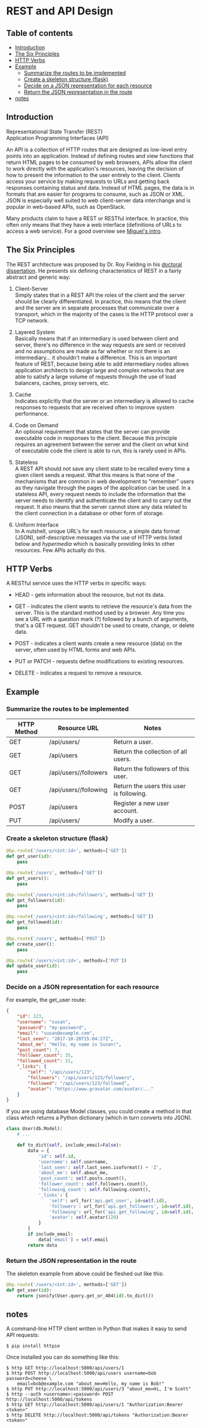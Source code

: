 # REST and API Design

## Table of contents

<!-- toc -->

- [Introduction](#introduction)
- [The Six Principles](#the-six-principles)
- [HTTP Verbs](#http-verbs)
- [Example](#example)
  * [Summarize the routes to be implemented](#summarize-the-routes-to-be-implemented)
  * [Create a skeleton structure (flask)](#create-a-skeleton-structure-flask)
  * [Decide on a JSON representation for each resource](#decide-on-a-json-representation-for-each-resource)
  * [Return the JSON representation in the route](#return-the-json-representation-in-the-route)
- [notes](#notes)

<!-- tocstop -->

## Introduction

Representational State Transfer (REST)  
Application Programming Interfaces (API)  

An API is a collection of HTTP routes that are designed as low-level entry points into an application. Instead of defining routes and view functions that return HTML pages to be consumed by web browsers, APIs allow the client to work directly with the application's resources, leaving the decision of how to present the information to the user entirely to the client. Clients access your service by making requests to URLs and getting back responses containing status and data. Instead of HTML pages, the data is in formats that are easier for programs to consume, such as JSON or XML. JSON is especially well suited to web client-server data interchange and is popular in web-based APIs, such as OpenStack.

Many products claim to have a REST or RESTful interface. In practice, this often only means that they have a web interface (definitions of URLs to access a web service). For a good overview see [Miguel's intro](https://blog.miguelgrinberg.com/post/the-flask-mega-tutorial-part-xxiii-application-programming-interfaces-apis).

## The Six Principles

The REST architecture was proposed by Dr. Roy Fielding in his [doctoral dissertation](http://www.ics.uci.edu/~fielding/pubs/dissertation/rest_arch_style.htm). He presents six defining characteristics of REST in a fairly abstract and generic way:

1. Client-Server  
   Simply states that in a REST API the roles of the client and the server should be clearly differentiated. In practice, this means that the client and the server are in separate processes that communicate over a transport, which in the majority of the cases is the HTTP protocol over a TCP network.

1. Layered System  
   Basically means that if an intermediary is used between client and server, there's no difference in the way requests are sent or received and no assumptions are made as far whether or not there is an intermediary... it shouldn't make a difference. This is an important feature of REST, because being able to add intermediary nodes allows application architects to design large and complex networks that are able to satisfy a large volume of requests through the use of load balancers, caches, proxy servers, etc.

1. Cache  
   Indicates explicitly that the server or an intermediary is allowed to cache responses to requests that are received often to improve system performance.

1. Code on Demand  
   An optional requirement that states that the server can provide executable code in responses to the client. Because this principle requires an agreement between the server and the client on what kind of executable code the client is able to run, this is rarely used in APIs.

1. Stateless  
   A REST API should not save any client state to be recalled every time a given client sends a request. What this means is that none of the mechanisms that are common in web development to "remember" users as they navigate through the pages of the application can be used. In a stateless API, every request needs to include the information that the server needs to identify and authenticate the client and to carry out the request. It also means that the server cannot store any data related to the client connection in a database or other form of storage.

1. Uniform Interface  
   In A nutshell, unique URL's for each resource, a simple  data format (JSON), self-descriptive messages via the use of HTTP verbs listed below and *hypermedia* which is basically providing links to other resources. Few APIs actually do this.

## HTTP Verbs

A RESTful service uses the HTTP verbs in specific ways:

- HEAD - gets information about the resource, but not its data.

- GET - indicates the client wants to retrieve the resource's data from the server. This is the standard method used by a browser. Any time you see a URL with a question mark (?) followed by a bunch of arguments, that's a GET request. GET shouldn't be used to create, change, or delete data.

- POST - indicates a client wants create a new resource (data) on the server, often used by HTML forms and web APIs.

- PUT or PATCH  - requests define modifications to existing resources.

- DELETE - indicates a request to remove a resource.

## Example

### Summarize the routes to be implemented

HTTP Method | Resource URL | Notes
----------- | ------------ | -----
GET | /api/users/<id> | Return a user.
GET | /api/users | Return the collection of all users.
GET | /api/users/<id>/followers | Return the followers of this user.
GET | /api/users/<id>/following | Return the users this user is following.
POST | /api/users | Register a new user account.
PUT | /api/users/<id> | Modify a user.

### Create a skeleton structure (flask)

```python
@bp.route('/users/<int:id>', methods=['GET'])
def get_user(id):
    pass

@bp.route('/users', methods=['GET'])
def get_users():
    pass

@bp.route('/users/<int:id>/followers', methods=['GET'])
def get_followers(id):
    pass

@bp.route('/users/<int:id>/following', methods=['GET'])
def get_followed(id):
    pass

@bp.route('/users', methods=['POST'])
def create_user():
    pass

@bp.route('/users/<int:id>', methods=['PUT'])
def update_user(id):
    pass
```

### Decide on a JSON representation for each resource

For example, the get_user route:
```json
{
    "id": 123,
    "username": "susan",
    "password": "my-password",
    "email": "susan@example.com",
    "last_seen": "2017-10-20T15:04:27Z",
    "about_me": "Hello, my name is Susan!",
    "post_count": 7,
    "follower_count": 35,
    "followed_count": 21,
    "_links": {
        "self": "/api/users/123",
        "followers": "/api/users/123/followers",
        "followed": "/api/users/123/followed",
        "avatar": "https://www.gravatar.com/avatar/..."
    }
}
```

If you are using database Model classes, you could create a method in that
class  which returns a Python dictionary (which in turn converts into JSON).

```python
class User(db.Model):
    # ...

    def to_dict(self, include_email=False):
        data = {
            'id': self.id,
            'username': self.username,
            'last_seen': self.last_seen.isoformat() + 'Z',
            'about_me': self.about_me,
            'post_count': self.posts.count(),
            'follower_count': self.followers.count(),
            'following_count': self.following.count(),
            '_links': {
                'self': url_for('api.get_user', id=self.id),
                'followers': url_for('api.get_followers', id=self.id),
                'following': url_for('api.get_following', id=self.id),
                'avatar': self.avatar(128)
            }
        }
        if include_email:
            data['email'] = self.email
        return data
```

### Return the JSON representation in the route

The skeleton example from above could be fleshed out like this:

```python
@bp.route('/users/<int:id>', methods=['GET'])
def get_user(id):
    return jsonify(User.query.get_or_404(id).to_dict())
```

## notes

A command-line HTTP client written in Python that makes it easy to send API requests:
```
$ pip install httpie
```
Once installed you can do something like this:
```
$ http GET http://localhost:5000/api/users/1
$ http POST http://localhost:5000/api/users username=bob password=cheese \
    email=bob@example.com "about_me=Hello, my name is Bob!"
$ http PUT http://localhost:5000/api/users/3 "about_me=Hi, I'm Scott"
$ http --auth <username>:<password> POST http://localhost:5000/api/tokens
$ http GET http://localhost:5000/api/users/1 "Authorization:Bearer <token>"
$ http DELETE http://localhost:5000/api/tokens "Authorization:Bearer <token>"
```
